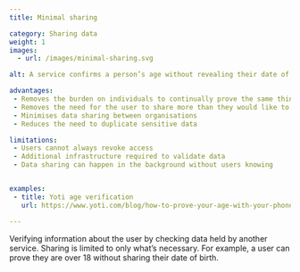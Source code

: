 ```yaml
---
title: Minimal sharing

category: Sharing data
weight: 1
images:
  - url: /images/minimal-sharing.svg

alt: A service confirms a person’s age without revealing their date of birth to a second device.

advantages:
 - Removes the burden on individuals to continually prove the same things
 - Removes the need for the user to share more than they would like to with each service
 - Minimises data sharing between organisations
 - Reduces the need to duplicate sensitive data

limitations:
 - Users cannot always revoke access
 - Additional infrastructure required to validate data
 - Data sharing can happen in the background without users knowing


examples:
 - title: Yoti age verification
   url: https://www.yoti.com/blog/how-to-prove-your-age-with-your-phone/

---
```


Verifying information about the user by checking data held by another service. Sharing is limited to only what’s necessary. For example, a user can prove they are over 18 without sharing their date of birth.
